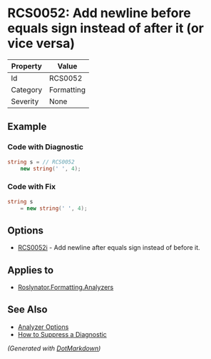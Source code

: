 # RCS0052: Add newline before equals sign instead of after it \(or vice versa\)

| Property | Value      |
| -------- | ---------- |
| Id       | RCS0052    |
| Category | Formatting |
| Severity | None       |

## Example

### Code with Diagnostic

```csharp
string s = // RCS0052
    new string(' ', 4);
```

### Code with Fix

```csharp
string s
    = new string(' ', 4);
```

## Options

* [RCS0052i](RCS0052i.md) \- Add newline after equals sign instead of before it\.

## Applies to

* [Roslynator.Formatting.Analyzers](https://www.nuget.org/packages/Roslynator.Formatting.Analyzers)

## See Also

* [Analyzer Options](../AnalyzerOptions.md)
* [How to Suppress a Diagnostic](../HowToConfigureAnalyzers.md#how-to-suppress-a-diagnostic)


*\(Generated with [DotMarkdown](http://github.com/JosefPihrt/DotMarkdown)\)*